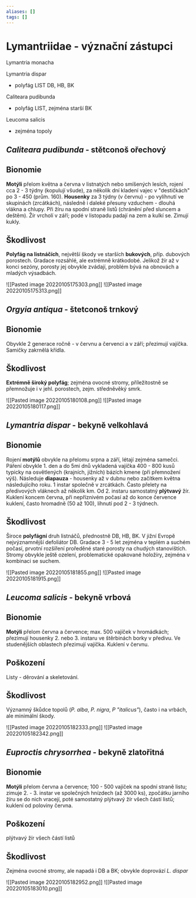 ```yaml
---
aliases: []
tags: []
---
```

# Lymantriidae - význační zástupci
Lymantria monacha

Lymantria dispar
- polyfág LIST DB, HB, BK

Caliteara pudibunda
- polyfág LIST, zejména starší BK

Leucoma salicis
- zejména topoly



## *Caliteara pudibunda* - stětconoš ořechový 

## Bionomie
**Motýli** přelom května a června v listnatých nebo smíšených lesích, rojení cca 2 - 3 týdny (kopulují všude), za několik dní kladení vajec v "destičkách" po 3 - 450 (prům. 160).
**Housenky** za 3 týdny (v červnu) - po vylíhnutí ve skupinách (zrcátkách), následně i daleké přesuny vzduchem - dlouhá vlákna a chlupy. Při žíru na spodní straně listů (chránění před sluncem a deštěm). Žír vrcholí v září; podé v listopadu padají na zem a kulkí se. Zimují kukly.

## Škodlivost
**Polyfág na listnáčích**, největší škody ve starších **bukových**, příp. dubových porostech. Gradace rozsáhlé, ale extrémně krátkodobé. Jelikož žír až v konci sezóny, porosty jej obvykle zvádají, problém bývá na obnovách a mladých výsadbách.

![[Pasted image 20220105175303.png]] ![[Pasted image 20220105175313.png]]


## *Orgyia antiqua* - štetconoš trnkový 

## Bionomie
Obyvkle 2 generace ročně - v červnu a červenci a v září; přezimují vajíčka. Samičky zakrnělá křídla.

## Škodlivost
**Extrémně široký polyfág**; zejména ovocné stromy, příležitostně se přemnožuje i v jehl. porostech, zejm. středněvěký smrk.

![[Pasted image 20220105180108.png]] ![[Pasted image 20220105180117.png]]


## *Lymantria dispar* - bekyně velkohlavá

## Bionomie
Rojení **motýlů** obvykle na přelomu srpna a září, létají zejména samečci. Páření obvykle 1. den a do 5mi dnů vykladená vajíčka 400 - 800 kusů typicky na osvětlených (krajních, jižních) bázích kmene (při přemnožení výš).
Následuje **diapauza** - housenky až v dubnu nebo začítkem května následujícího roku. 1 instar společně v zrcátkách. Často přelety na předivových vláknech až několik km. Od 2. instaru samostatný **plýtvavý** žír. Kuklení koncem června, při nepříznivém počasí až do konce července kuklení, často hromadně (50 až 100), líhnutí pod 2 - 3 týdnech.

## Škodlivost
Široce **polyfágní** druh listnáčů, přednostně DB, HB, BK. V jižní Evropě nejvýznamnější defoliátor DB. Gradace 3 - 5 let zejména v teplém a suchém počasí, prvotní rozšíření proředěné staré porosty na chudých stanovištích. Stromy obvykle ještě ozelení, problematické opakované holožíry, zejména v kombinaci se suchem.

![[Pasted image 20220105181855.png]] ![[Pasted image 20220105181915.png]]


## *Leucoma salicis* - bekyně vrbová
## Bionomie
**Motýli** přelom června a července; max. 500 vajíček v hromádkách; přezimují housenky 2. nebo 3. instaru ve štěrbinách borky v předivu. Ve studenějších oblastech přezimují vajíčka. Kuklení v červnu.
## Poškození
Listy - děrování a skeletování.  
## Škodlivost
Významný škůdce topolů (*P. alba*, *P. nigra*, *P "italicus"*), často i na vrbách, ale minimální škody.

![[Pasted image 20220105182333.png]] ![[Pasted image 20220105182342.png]]


## *Euproctis chrysorrhea* - bekyně zlatořitná

## Bionomie
**Motýli** přelom června a července; 100 - 500 vajíček na spodní straně listu; zimuje 2. - 3. instar ve společných hnízdech (až 3000 ks), zpočátku jarního žíru se do nich vracejí, poté samostatný plýtvavý žír všech částí listů; kuklení od poloviny června.
## Poškození
plýtvavý žír všech částí listů
## Škodlivost
Zejména ovocné stromy, ale napadá i DB a BK; obvykle doprovází *L. dispar*

![[Pasted image 20220105182952.png]]  ![[Pasted image 20220105183010.png]]
